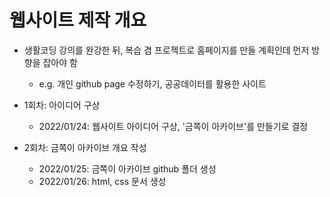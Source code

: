 # 웹사이트 제작 개요
- 생활코딩 강의를 완강한 뒤, 복습 겸 프로젝트로 홈페이지를 만들 계획인데 먼저 방향을 잡아야 함
    - e.g. 개인 github page 수정하기, 공공데이터를 활용한 사이트

- 1회차: 아이디어 구상
    - 2022/01/24: 웹사이트 아이디어 구상, '금쪽이 아카이브'를 만들기로 결정
- 2회차: 금쪽이 아카이브 개요 작성
    - 2022/01/25: 금쪽이 아카이브 github 폴더 생성
    - 2022/01/26: html, css 문서 생성